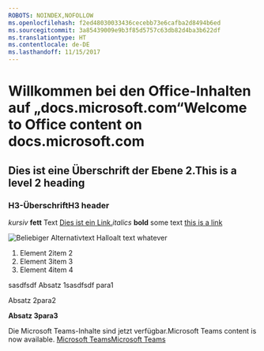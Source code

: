 ```yaml
---
ROBOTS: NOINDEX,NOFOLLOW
ms.openlocfilehash: f2ed48030033436cecebb73e6cafba2d8494b6ed
ms.sourcegitcommit: 3a85439009e9b3f85d5757c63db82d4ba3b622df
ms.translationtype: HT
ms.contentlocale: de-DE
ms.lasthandoff: 11/15/2017
---
```

# <a name="welcome-to-office-content-on-docsmicrosoftcom"></a><span data-ttu-id="a75b7-101">Willkommen bei den Office-Inhalten auf „docs.microsoft.com“</span><span class="sxs-lookup"><span data-stu-id="a75b7-101">Welcome to Office content on docs.microsoft.com</span></span>
## <a name="this-is-a-level-2-heading"></a><span data-ttu-id="a75b7-102">Dies ist eine Überschrift der Ebene 2.</span><span class="sxs-lookup"><span data-stu-id="a75b7-102">This is a level 2 heading</span></span>
### <a name="h3-header"></a><span data-ttu-id="a75b7-103">H3-Überschrift</span><span class="sxs-lookup"><span data-stu-id="a75b7-103">H3 header</span></span>

<span data-ttu-id="a75b7-104">*kursiv*
**fett** Text [Dies ist ein Link.](Office-365-groups.md)</span><span class="sxs-lookup"><span data-stu-id="a75b7-104">*italics*
**bold** some text [this is a link](Office-365-groups.md)</span></span>

<span data-ttu-id="a75b7-105">![Beliebiger Alternativtext](media/Overview-Microsoft-Teams-image1.png) Hallo</span><span class="sxs-lookup"><span data-stu-id="a75b7-105">alt text whatever</span></span>
1. <span data-ttu-id="a75b7-106">Element 2</span><span class="sxs-lookup"><span data-stu-id="a75b7-106">item 2</span></span>
2. <span data-ttu-id="a75b7-107">Element 3</span><span class="sxs-lookup"><span data-stu-id="a75b7-107">item 3</span></span>
3. <span data-ttu-id="a75b7-108">Element 4</span><span class="sxs-lookup"><span data-stu-id="a75b7-108">item 4</span></span>





<span data-ttu-id="a75b7-109">sasdfsdf Absatz 1</span><span class="sxs-lookup"><span data-stu-id="a75b7-109">sasdfsdf para1</span></span>

<span data-ttu-id="a75b7-110">Absatz 2</span><span class="sxs-lookup"><span data-stu-id="a75b7-110">para2</span></span>

<span data-ttu-id="a75b7-111">**Absatz 3**</span><span class="sxs-lookup"><span data-stu-id="a75b7-111">**para3**</span></span>




<span data-ttu-id="a75b7-112">Die Microsoft Teams-Inhalte sind jetzt verfügbar.</span><span class="sxs-lookup"><span data-stu-id="a75b7-112">Microsoft Teams content is now available.</span></span>
[<span data-ttu-id="a75b7-113">Microsoft Teams</span><span class="sxs-lookup"><span data-stu-id="a75b7-113">Microsoft Teams</span></span>](https://docs.microsoft.com/MicrosoftTeams)
